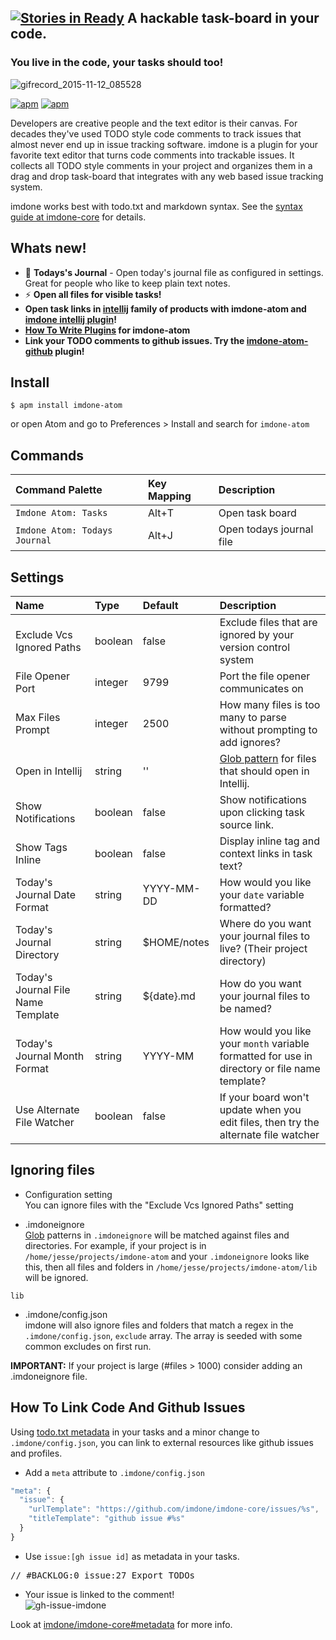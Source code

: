[![Stories in Ready](https://badge.waffle.io/imdone/imdone-atom.png?label=ready&title=Ready)](https://waffle.io/imdone/imdone-atom)
A hackable task-board in your code.
----
### You live in the code, your tasks should too!

![gifrecord_2015-11-12_085528](https://cloud.githubusercontent.com/assets/233505/11121461/9899fb14-891b-11e5-8aba-a4646f8b1428.gif)

[![apm](https://img.shields.io/apm/dm/imdone-atom.svg)](https://atom.io/packages/imdone-atom)
[![apm](https://img.shields.io/apm/v/imdone-atom.svg)]()

Developers are creative people and the text editor is their canvas.  For decades they've used TODO style code comments to track issues that almost never end up in issue tracking software.  imdone is a plugin for your favorite text editor that turns code comments into trackable issues.  It collects all TODO style comments in your project and organizes them in a drag and drop task-board that integrates with any web based issue tracking system.

imdone works best with todo.txt and markdown syntax.  See the [syntax guide at imdone-core](https://github.com/imdone/imdone-core#task-formats) for details.

Whats new!
----
- :notebook_with_decorative_cover: **Todays's Journal** - Open today's journal file as configured in settings.  Great for people who like to keep plain text notes.
- :zap: **Open all files for visible tasks!**
- **Open task links in [intellij](https://www.jetbrains.com/products.html) family of products with imdone-atom and [imdone intellij plugin](https://plugins.jetbrains.com/plugin/8067)!**
- **[How To Write Plugins](https://github.com/imdone/imdone-atom/wiki/How-To-Write-Plugins) for imdone-atom**
- **Link your TODO comments to github issues.  Try the [imdone-atom-github](https://atom.io/packages/imdone-atom-github) plugin!**

Install
----
```
$ apm install imdone-atom
```
or open Atom and go to Preferences > Install and search for `imdone-atom`

Commands
----
| Command Palette               | Key Mapping | Description              |
|:------------------------------|:------------|:-------------------------|
| `Imdone Atom: Tasks`          | Alt+T       | Open task board          |
| `Imdone Atom: Todays Journal` | Alt+J       | Open todays journal file |

Settings
----
| Name                               | Type    | Default     | Description                                                                                    |
|:-----------------------------------|:--------|:------------|:-----------------------------------------------------------------------------------------------|
| Exclude Vcs Ignored Paths          | boolean | false       | Exclude files that are ignored by your version control system                                  |
| File Opener Port                   | integer | 9799        | Port the file opener communicates on                                                           |
| Max Files Prompt                   | integer | 2500        | How many files is too many to parse without prompting to add ignores?                          |
| Open in Intellij                   | string  | ''          | [Glob pattern](https://github.com/isaacs/node-glob) for files that should open in Intellij.    |
| Show Notifications                 | boolean | false       | Show notifications upon clicking task source link.                                             |
| Show Tags Inline                   | boolean | false       | Display inline tag and context links in task text?                                             |
| Today's Journal Date Format        | string  | YYYY-MM-DD  | How would you like your `date` variable formatted?                                             |
| Today's Journal Directory          | string  | $HOME/notes | Where do you want your journal files to live? (Their project directory)                        |
| Today's Journal File Name Template | string  | ${date}.md  | How do you want your journal files to be named?                                                |
| Today's Journal Month Format       | string  | YYYY-MM     | How would you like your `month` variable formatted for use in directory or file name template? |
| Use Alternate File Watcher         | boolean | false       | If your board won't update when you edit files, then try the alternate file watcher            |

Ignoring files
----
- Configuration setting  
You can ignore files with the "Exclude Vcs Ignored Paths" setting

- .imdoneignore  
[Glob](https://www.npmjs.com/package/glob) patterns in `.imdoneignore` will be matched against files and directories.  For example, if your project is in `/home/jesse/projects/imdone-atom` and your `.imdoneignore` looks like this, then all files and folders in `/home/jesse/projects/imdone-atom/lib` will be ignored.
```
lib
```
- .imdone/config.json  
imdone will also ignore files and folders that match a regex in the `.imdone/config.json`, `exclude` array.  The array is seeded with some common excludes on first run.

**IMPORTANT:** If your project is large (#files > 1000) consider adding an .imdoneignore file.

How To Link Code And Github Issues
----
Using [todo.txt metadata](https://github.com/imdone/imdone-core#metadata) in your tasks and a minor change to `.imdone/config.json`, you can link to external resources like github issues and profiles.  

- Add a `meta` attribute to `.imdone/config.json`  
```javascript
"meta": {
  "issue": {
    "urlTemplate": "https://github.com/imdone/imdone-core/issues/%s",
    "titleTemplate": "github issue #%s"
  }
}
```

- Use `issue:[gh issue id]` as metadata in your tasks.  
<pre>
// &#35;BACKLOG:0 issue:27 Export TODOs
</pre>

- Your issue is linked to the comment!  
![gh-issue-imdone](https://cloud.githubusercontent.com/assets/233505/9595122/72542350-502a-11e5-87b3-a4eb49428b7c.png)

Look at [imdone/imdone-core#metadata](https://github.com/imdone/imdone-core#metadata) for more info.
